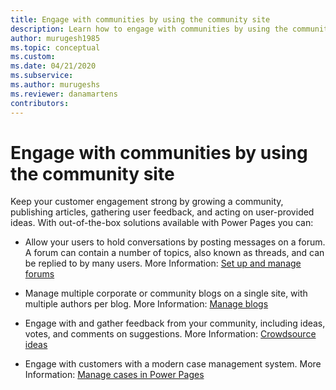 ```yaml
---
title: Engage with communities by using the community site
description: Learn how to engage with communities by using the community site.
author: murugesh1985
ms.topic: conceptual
ms.custom: 
ms.date: 04/21/2020
ms.subservice: 
ms.author: murugeshs
ms.reviewer: danamartens
contributors:
---
```


# Engage with communities by using the community site

Keep your customer engagement strong by growing a community, publishing articles, gathering user feedback, and acting on user-provided ideas. With out-of-the-box solutions available with Power Pages you can:

- Allow your users to hold conversations by posting messages on a forum. A forum can contain a number of topics, also known as threads, and can be replied to by many users. More Information: [Set up and manage forums](setup-manage-forums.md)  

- Manage multiple corporate or community blogs on a single site, with multiple authors per blog. More Information: [Manage blogs](manage-blogs.md)  

- Engage with and gather feedback from your community, including ideas, votes, and comments on suggestions. More Information: [Crowdsource ideas](crowdsource-ideas.md)  

- Engage with customers with a modern case management system. More Information: [Manage cases in Power Pages](case-management.md)


